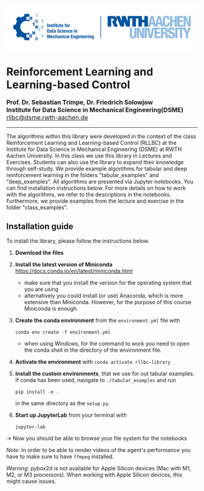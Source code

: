 ![DSME-logo](./class_examples/img/DSME_logo.png)

#  Reinforcement Learning and Learning-based Control

<p style="font-size:12pt";> 
<b> Prof. Dr. Sebastian Trimpe, Dr. Friedrich Solowjow </b><br>
<b> Institute for Data Science in Mechanical Engineering(DSME) </b><br>
<a href = "mailto:rllbc@dsme.rwth-aachen.de">rllbc@dsme.rwth-aachen.de</a><br>
</p>

---
The algorithms within this library were developed in the context of the class Reinforcement Learning and Learning-based Control (RLLBC) at the Institute for Data Science in Mechanical Engineering (DSME) at RWTH Aachen University. In this class we use this library in Lectures and Exercises. Students can also use the library to expand their knowledge through self-study. We provide example algorithms for tabular and deep reinforcement learning in the folders "tabular_examples" and "deep_examples". All algorithms are presented via Jupyter notebooks. You can find installation instructions below. For more details on how to work with the algorithms, we refer to the descriptions in the notebooks. Furthermore, we provide examples from the lecture and exercise in the folder "class_examples".

## Installation guide

To install the library, please follow the instructions below.

1. **Download the files**

1. **Install the latest version of Miniconda** https://docs.conda.io/en/latest/miniconda.html
   - make sure that you install the version for the operating system that you are using
   - alternatively you could install (or use) Anaconda, which is more extensive than Miniconda. However, for the purpose of this course Miniconda is enough.

2. **Create the conda environment** from the `environment.yml` file with
      ```setup 
      conda env create -f environment.yml 
      ```
   - when using Windows, for the command to work you need to open the conda shell in the directory of the environment file.

3. **Activate the environment** with `conda activate rllbc-library`

3. **Install the custom environments**, that we use for out tabular examples. If conda has been used, navigate to `./tabular_examples` and run
   ```setup 
   pip install -e .
   ```
    in the same directory as the `setup.py`.
   
4. **Start up JupyterLab** from your terminal with
   ```setup 
   jupyter-lab
   ```

&rarr; Now you should be able to browse your file system for the notebooks

*Note*: In order to be able to render videos of the agent's performance you have to make sure to have `ffmpeg` installed.

*Warning*: pybox2d is not available for Apple Silicon devices (Mac with M1, M2, or M3 processors). When working with Apple Silicon devices, this might cause issues.